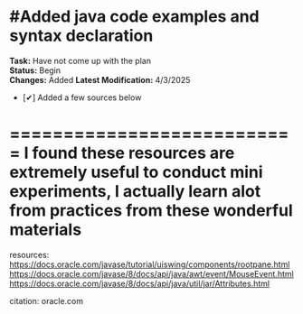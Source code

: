 #Added java code examples and syntax declaration
=================================================
**Task:** Have not come up with the plan  
**Status:** Begin  
**Changes:** Added
**Latest Modification:** 4/3/2025
- [✔] Added a few sources below 



===========================
I found these resources are extremely useful to conduct mini 
experiments, I actually learn alot from practices from these 
wonderful materials
===========================
resources: 
https://docs.oracle.com/javase/tutorial/uiswing/components/rootpane.html
https://docs.oracle.com/javase/8/docs/api/java/awt/event/MouseEvent.html
https://docs.oracle.com/javase/8/docs/api/java/util/jar/Attributes.html

citation: oracle.com 
